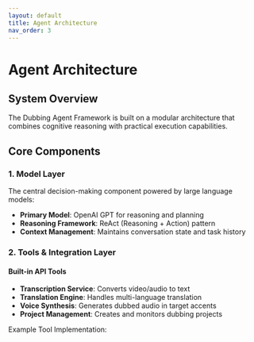 ```yaml
---
layout: default
title: Agent Architecture
nav_order: 3
---
```


# Agent Architecture

## System Overview

The Dubbing Agent Framework is built on a modular architecture that combines cognitive reasoning with practical execution capabilities. 

## Core Components

### 1. Model Layer
The central decision-making component powered by large language models:

- **Primary Model**: OpenAI GPT for reasoning and planning
- **Reasoning Framework**: ReAct (Reasoning + Action) pattern
- **Context Management**: Maintains conversation state and task history

### 2. Tools & Integration Layer

#### Built-in API Tools
- **Transcription Service**: Converts video/audio to text
- **Translation Engine**: Handles multi-language translation
- **Voice Synthesis**: Generates dubbed audio in target accents
- **Project Management**: Creates and monitors dubbing projects

Example Tool Implementation: 